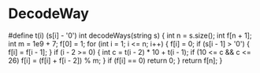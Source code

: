 # DecodeWay
#define t(i) (s[i] - '0')
int decodeWays(string s)
{
    int n = s.size();
    int f[n + 1];
    int m = 1e9 + 7;
    f[0] = 1;
    for (int i = 1; i <= n; i++) {
        f[i] = 0;
        if (s[i - 1] > '0') {
            f[i] = f[i - 1];
        }
        if (i - 2 >= 0) {
            int c = t(i - 2) * 10 + t(i - 1);
            if (10 <= c && c <= 26)
                f[i] = (f[i] + f[i - 2]) % m;
        }
        if (f[i] == 0) return 0;
    }
    return f[n];
}
